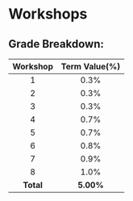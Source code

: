 # Workshops

## **Grade Breakdown:**

| Workshop  | Term Value(%)   |
| :-:       | :-:             |
|    1      |         0.3%   |
|    2      |         0.3%   |
|    3      |         0.3%   |
|    4      |         0.7%   |
|    5      |         0.7%   |
|    6      |         0.8%   |
|    7      |         0.9%   |
|    8      |         1.0%   |
| **Total** |      **5.00%** |
